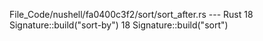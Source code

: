 File_Code/nushell/fa0400c3f2/sort/sort_after.rs --- Rust
18         Signature::build("sort-by")                                                                                                                       18         Signature::build("sort")

